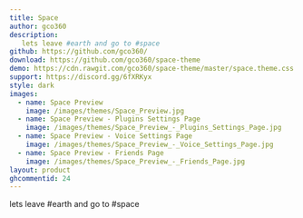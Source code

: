 ```yaml
---
title: Space
author: gco360
description:
   lets leave #earth and go to #space 
github: https://github.com/gco360/
download: https://github.com/gco360/space-theme
demo: https://cdn.rawgit.com/gco360/space-theme/master/space.theme.css
support: https://discord.gg/6fXRKyx
style: dark
images:
  - name: Space Preview
    image: /images/themes/Space_Preview.jpg
  - name: Space Preview - Plugins Settings Page
    image: /images/themes/Space_Preview_-_Plugins_Settings_Page.jpg
  - name: Space Preview - Voice Settings Page
    image: /images/themes/Space_Preview_-_Voice_Settings_Page.jpg
  - name: Space Preview - Friends Page
    image: /images/themes/Space_Preview_-_Friends_Page.jpg
layout: product
ghcommentid: 24
---
```

lets leave #earth and go to #space 